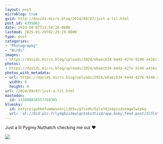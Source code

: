 ```yaml
---
layout: post
microblog: true
guid: http://davids.micro.blog/2024/09/07/just-a-lil.html
post_id: 4335061
date: 2024-09-07T11:58:26-0800
lastmod: 2025-01-29T02:29:19-0800
type: post
categories:
- "Photography"
- "Birds"
images:
- https://davids.micro.blog/uploads/2024/ebaecb34-b44d-427e-9246-a416c1aff426.jpeg
photos:
- https://davids.micro.blog/uploads/2024/ebaecb34-b44d-427e-9246-a416c1aff426.jpeg
photos_with_metadata:
- url: https://davids.micro.blog/uploads/2024/ebaecb34-b44d-427e-9246-a416c1aff426.jpeg
  width: 0
  height: 0
url: /2024/09/07/just-a-lil.html
mastodon:
  id: 113098038557769305
bluesky:
  id: bafyreigu6kmfummwozonji365vzg7vzdhz5ylo7djn4pisdshmgwlwip6q
  url: 'at://did:plc:7rlydg6zzdewlgn3s6s3txid/app.bsky.feed.post/3l3lntjldce26'
---
```

Just a lil Pygmy Nuthatch checking me out ❤️

![](https://davids.micro.blog/uploads/2024/ebaecb34-b44d-427e-9246-a416c1aff426.jpeg)


